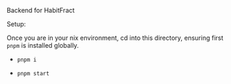 Backend for HabitFract

Setup:

Once you are in your nix environment, cd into this directory, ensuring first `pnpm` is installed globally.

- `pnpm i`

- `pnpm start`